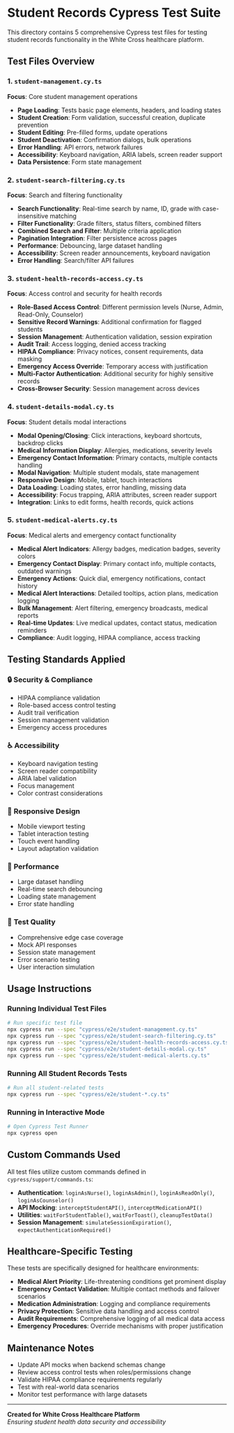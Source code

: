 # Student Records Cypress Test Suite

This directory contains 5 comprehensive Cypress test files for testing student records functionality in the White Cross healthcare platform.

## Test Files Overview

### 1. `student-management.cy.ts`
**Focus**: Core student management operations
- **Page Loading**: Tests basic page elements, headers, and loading states
- **Student Creation**: Form validation, successful creation, duplicate prevention
- **Student Editing**: Pre-filled forms, update operations
- **Student Deactivation**: Confirmation dialogs, bulk operations
- **Error Handling**: API errors, network failures
- **Accessibility**: Keyboard navigation, ARIA labels, screen reader support
- **Data Persistence**: Form state management

### 2. `student-search-filtering.cy.ts`
**Focus**: Search and filtering functionality
- **Search Functionality**: Real-time search by name, ID, grade with case-insensitive matching
- **Filter Functionality**: Grade filters, status filters, combined filters
- **Combined Search and Filter**: Multiple criteria application
- **Pagination Integration**: Filter persistence across pages
- **Performance**: Debouncing, large dataset handling
- **Accessibility**: Screen reader announcements, keyboard navigation
- **Error Handling**: Search/filter API failures

### 3. `student-health-records-access.cy.ts`
**Focus**: Access control and security for health records
- **Role-Based Access Control**: Different permission levels (Nurse, Admin, Read-Only, Counselor)
- **Sensitive Record Warnings**: Additional confirmation for flagged students
- **Session Management**: Authentication validation, session expiration
- **Audit Trail**: Access logging, denied access tracking
- **HIPAA Compliance**: Privacy notices, consent requirements, data masking
- **Emergency Access Override**: Temporary access with justification
- **Multi-Factor Authentication**: Additional security for highly sensitive records
- **Cross-Browser Security**: Session management across devices

### 4. `student-details-modal.cy.ts`
**Focus**: Student details modal interactions
- **Modal Opening/Closing**: Click interactions, keyboard shortcuts, backdrop clicks
- **Medical Information Display**: Allergies, medications, severity levels
- **Emergency Contact Information**: Primary contacts, multiple contacts handling
- **Modal Navigation**: Multiple student modals, state management
- **Responsive Design**: Mobile, tablet, touch interactions
- **Data Loading**: Loading states, error handling, missing data
- **Accessibility**: Focus trapping, ARIA attributes, screen reader support
- **Integration**: Links to edit forms, health records, quick actions

### 5. `student-medical-alerts.cy.ts`
**Focus**: Medical alerts and emergency contact functionality
- **Medical Alert Indicators**: Allergy badges, medication badges, severity colors
- **Emergency Contact Display**: Primary contact info, multiple contacts, outdated warnings
- **Emergency Actions**: Quick dial, emergency notifications, contact history
- **Medical Alert Interactions**: Detailed tooltips, action plans, medication logging
- **Bulk Management**: Alert filtering, emergency broadcasts, medical reports
- **Real-time Updates**: Live medical updates, contact status, medication reminders
- **Compliance**: Audit logging, HIPAA compliance, access tracking

## Testing Standards Applied

### 🔒 **Security & Compliance**
- HIPAA compliance validation
- Role-based access control testing
- Audit trail verification
- Session management validation
- Emergency access procedures

### ♿ **Accessibility**
- Keyboard navigation testing
- Screen reader compatibility
- ARIA label validation
- Focus management
- Color contrast considerations

### 📱 **Responsive Design**
- Mobile viewport testing
- Tablet interaction testing
- Touch event handling
- Layout adaptation validation

### 🚀 **Performance**
- Large dataset handling
- Real-time search debouncing
- Loading state management
- Error state handling

### 🧪 **Test Quality**
- Comprehensive edge case coverage
- Mock API responses
- Session state management
- Error scenario testing
- User interaction simulation

## Usage Instructions

### Running Individual Test Files
```bash
# Run specific test file
npx cypress run --spec "cypress/e2e/student-management.cy.ts"
npx cypress run --spec "cypress/e2e/student-search-filtering.cy.ts"
npx cypress run --spec "cypress/e2e/student-health-records-access.cy.ts"
npx cypress run --spec "cypress/e2e/student-details-modal.cy.ts"
npx cypress run --spec "cypress/e2e/student-medical-alerts.cy.ts"
```

### Running All Student Records Tests
```bash
# Run all student-related tests
npx cypress run --spec "cypress/e2e/student-*.cy.ts"
```

### Running in Interactive Mode
```bash
# Open Cypress Test Runner
npx cypress open
```

## Custom Commands Used

All test files utilize custom commands defined in `cypress/support/commands.ts`:

- **Authentication**: `loginAsNurse()`, `loginAsAdmin()`, `loginAsReadOnly()`, `loginAsCounselor()`
- **API Mocking**: `interceptStudentAPI()`, `interceptMedicationAPI()`
- **Utilities**: `waitForStudentTable()`, `waitForToast()`, `cleanupTestData()`
- **Session Management**: `simulateSessionExpiration()`, `expectAuthenticationRequired()`

## Healthcare-Specific Testing

These tests are specifically designed for healthcare environments:

- **Medical Alert Priority**: Life-threatening conditions get prominent display
- **Emergency Contact Validation**: Multiple contact methods and failover scenarios
- **Medication Administration**: Logging and compliance requirements
- **Privacy Protection**: Sensitive data handling and access control
- **Audit Requirements**: Comprehensive logging of all medical data access
- **Emergency Procedures**: Override mechanisms with proper justification

## Maintenance Notes

- Update API mocks when backend schemas change
- Review access control tests when roles/permissions change
- Validate HIPAA compliance requirements regularly
- Test with real-world data scenarios
- Monitor test performance with large datasets

---

**Created for White Cross Healthcare Platform**  
*Ensuring student health data security and accessibility*